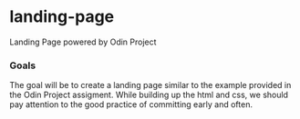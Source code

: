 # landing-page
Landing Page powered by Odin Project

### Goals
The goal will be to create a landing page similar to the example provided in the Odin Project assigment.
While building up the html and css, we should pay attention to the good practice of committing early and often.